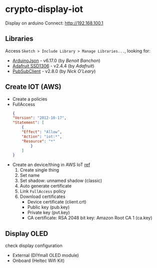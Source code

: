 # crypto-display-iot
Display on arduino
Connect: http://192.168.100.1

## Libraries 
Access `Sketch > Include Library > Manage Libraries...`, looking for:
 - [ArduinoJson](https://arduinojson.org/v6/example/) - v6.17.0 (by *Benoit Banchon*)
 - [Adafruit SSD1306](https://) - v2.4.4 (by *Adafruit*)
 - [PubSubClient](https://) - v2.8.0 (by *Nick O'Leary*)

## Create IOT (AWS)
- Create a policies
- FullAccess
    ```json
    {
    "Version": "2012-10-17",
    "Statement": [
        {
        "Effect": "Allow",
        "Action": "iot:*",
        "Resource": "*"
            }
        ]
    }
    ```
 - Create an device/thing in AWS IoT [ref](https://how2electronics.com/connecting-esp32-to-amazon-aws-iot-core-using-mqtt/)
    1. Create single thing 
    2. Set name
    3. Set shadow: unnamed shadow (classic)
    4. Auto generate certificate
    5. Link `FullAccess` policy
    5. Download certificates
        - Device certificate (client.crt)
        - Public key (pub.key)
        - Private key (pvt.key)
        - CA certificate: RSA 2048 bit key: Amazon Root CA 1 (ca.key)

## Display OLED
check display configuration
- External (DIYmall OLED module)
- Onboard (Heltec Wifi Kit)
